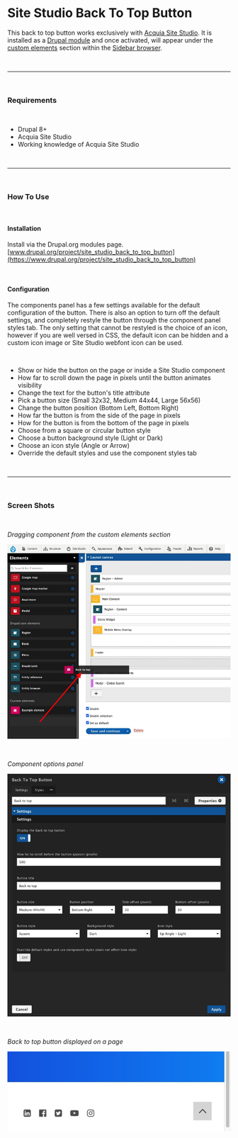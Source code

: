 # Site Studio Back To Top Button

This back to top button works exclusively with [Acquia Site Studio](https://www.acquia.com/products/drupal-cloud/site-studio). It is installed as a [Drupal module](https://www.drupal.org/project/project_module) and once activated, will appear under the [custom elements](https://sitestudiodocs.acquia.com/6.5/user-guide/how-create-custom-element) section within the [Sidebar browser](https://sitestudiodocs.acquia.com/6.5/user-guide/creating-content-components).

<p>&nbsp;</p>

***

<p>&nbsp;</p>

### Requirements

<p>&nbsp;</p>

- Drupal 8+
- Acquia Site Studio
- Working knowledge of Acquia Site Studio

<p>&nbsp;</p>

***

<p>&nbsp;</p>

### How To Use

<p>&nbsp;</p>

#### Installation

Install via the Drupal.org modules page.<br />
[www.drupal.org/project/site_studio_back_to_top_button](https://www.drupal.org/project/site_studio_back_to_top_button)

<p>&nbsp;</p>

#### Configuration

The components panel has a few settings available for the default configuration of the button. There is also an option to turn off the default settings, and completely restyle the button through the component panel styles tab. The only setting that cannot be restyled is the choice of an icon, however if you are well versed in CSS, the default icon can be hidden and a custom icon image or Site Studio webfont icon can be used.

<p>&nbsp;</p>

- Show or hide the button on the page or inside a Site Studio component
- How far to scroll down the page in pixels until the button animates visibility
- Change the text for the button's title attribute
- Pick a button size (Small 32x32, Medium 44x44, Large 56x56)
- Change the button position (Bottom Left, Bottom Right)
- How far the button is from the side of the page in pixels
- How for the button is from the bottom of the page in pixels
- Choose from a square or circular button style
- Choose a button background style (Light or Dark)
- Choose an icon style (Angle or Arrow)
- Override the default styles and use the component styles tab

<p>&nbsp;</p>

***

<p>&nbsp;</p>

### Screen Shots

<p>&nbsp;</p>

*Dragging component from the custom elements section*

![Screen Shot](images/ss-back-to-top-02.jpg)

<p>&nbsp;</p>

*Component options panel*

![Screen Shot](images/ss-back-to-top-01.jpg)

<p>&nbsp;</p>

*Back to top button displayed on a page*

![Screen Shot](images/ss-back-to-top-03.jpg)

<p>&nbsp;</p>
<p>&nbsp;</p>
